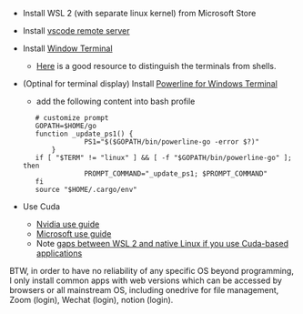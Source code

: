 * Install WSL 2 (with separate linux kernel) from Microsoft Store
* Install [vscode remote server](https://docs.microsoft.com/en-us/windows/wsl/tutorials/wsl-vscode)
* Install [Window Terminal](https://github.com/microsoft/terminal)
  * [Here](https://www.hanselman.com/blog/whats-the-difference-between-a-console-a-terminal-and-a-shell) is a good resource to distinguish the terminals from shells. 
* (Optinal for terminal display) Install [Powerline for Windows Terminal](https://docs.microsoft.com/en-us/windows/terminal/tutorials/powerline-setup)
   * add the following content into bash profile
   ```
      # customize prompt
      GOPATH=$HOME/go
      function _update_ps1() {
                  PS1="$($GOPATH/bin/powerline-go -error $?)"
          }
      if [ "$TERM" != "linux" ] && [ -f "$GOPATH/bin/powerline-go" ]; then
                  PROMPT_COMMAND="_update_ps1; $PROMPT_COMMAND"
      fi
      source "$HOME/.cargo/env"
   ```

* Use Cuda
    * [Nvidia use guide](https://docs.nvidia.com/cuda/wsl-user-guide/index.html)
    * [Microsoft use guide ](https://docs.microsoft.com/en-us/windows/ai/directml/gpu-cuda-in-wsl)
    * Note [gaps between WSL 2 and native Linux if you use Cuda-based applications](https://developer.nvidia.com/blog/leveling-up-cuda-performance-on-wsl2-with-new-enhancements/)

BTW, in order to have no reliability of any specific OS beyond programming, I only install common apps with web versions which can be accessed by browsers or all mainstream OS, including
onedrive for file management, Zoom (login), Wechat (login), notion (login).
